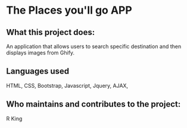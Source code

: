# The Places you'll go APP


## What this project does:
An application that allows users to search specific destination and then displays images from Ghify.  

## Languages used 

HTML, CSS, Bootstrap, Javascript, Jquery,  AJAX,

## Who maintains and contributes to the project:
R King 